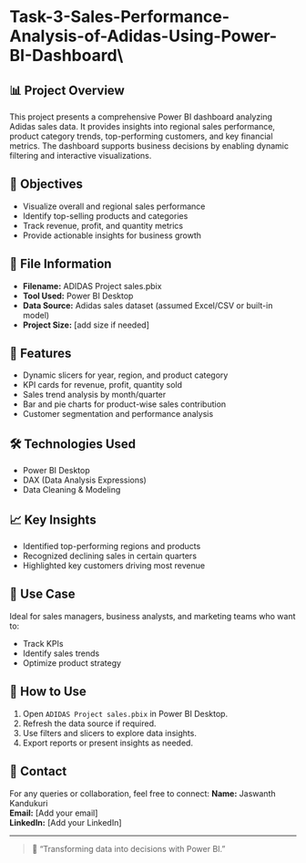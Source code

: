 # Task-3-Sales-Performance-Analysis-of-Adidas-Using-Power-BI-Dashboard\


## 📊 Project Overview
This project presents a comprehensive Power BI dashboard analyzing Adidas sales data. It provides insights into regional sales performance, product category trends, top-performing customers, and key financial metrics. The dashboard supports business decisions by enabling dynamic filtering and interactive visualizations.

## 🎯 Objectives
- Visualize overall and regional sales performance
- Identify top-selling products and categories
- Track revenue, profit, and quantity metrics
- Provide actionable insights for business growth

## 📁 File Information
- **Filename:** ADIDAS Project sales.pbix
- **Tool Used:** Power BI Desktop
- **Data Source:** Adidas sales dataset (assumed Excel/CSV or built-in model)
- **Project Size:** [add size if needed]

## 📌 Features
- Dynamic slicers for year, region, and product category
- KPI cards for revenue, profit, quantity sold
- Sales trend analysis by month/quarter
- Bar and pie charts for product-wise sales contribution
- Customer segmentation and performance analysis

## 🛠️ Technologies Used
- Power BI Desktop
- DAX (Data Analysis Expressions)
- Data Cleaning & Modeling

## 📈 Key Insights
- Identified top-performing regions and products
- Recognized declining sales in certain quarters
- Highlighted key customers driving most revenue

## 💼 Use Case
Ideal for sales managers, business analysts, and marketing teams who want to:
- Track KPIs
- Identify sales trends
- Optimize product strategy

## 📌 How to Use
1. Open `ADIDAS Project sales.pbix` in Power BI Desktop.
2. Refresh the data source if required.
3. Use filters and slicers to explore data insights.
4. Export reports or present insights as needed.

## 📧 Contact
For any queries or collaboration, feel free to connect:
**Name:** Jaswanth Kandukuri  
**Email:** [Add your email]  
**LinkedIn:** [Add your LinkedIn]

---

> 🚀 “Transforming data into decisions with Power BI.”
